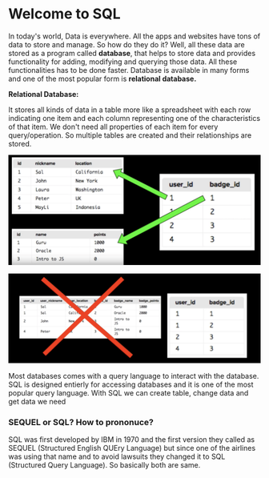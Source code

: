 # Welcome to SQL

In today's world, Data is everywhere. All the apps and websites have tons of data to store and manage. So how do they do it? Well, all these data are stored as a program called **database**, that helps to store data and provides functionality for adding, modifying and querying those data. All these functionalities has to be done faster. Database is available in many forms and one of the most popular form is **relational database.** 

**Relational Database:**

It stores all kinds of data in a table more like a spreadsheet with each row indicating one item and each column representing one of the characteristics of that item. We don't need all properties of each item for every query/operation. So multiple tables are created and their relationships are stored. 

![](.gitbook/assets/screenshot-2021-08-27-at-8.10.53-pm.png)

![](.gitbook/assets/screenshot-2021-08-27-at-8.12.12-pm.png)

Most databases comes with a query language to interact with the database. SQL is designed entierly for accessing databases and it is one of the most popular query language. With SQL we can create table, change data and get data we need

### SEQUEL or SQL? How to prononuce?

SQL was first developed by IBM in 1970 and the first version they called as SEQUEL \(Structured English QUEry Language\) but since one of the airlines was using that name and to avoid lawsuits they changed it to SQL \(Structured Query Language\). So basically both are same.



